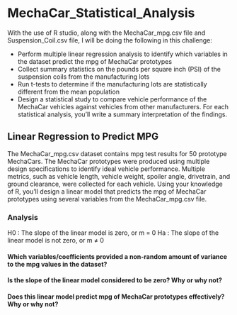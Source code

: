 # MechaCar_Statistical_Analysis
With the use of R studio, along with the MechaCar_mpg.csv file and Suspension_Coil.csv file, I will be doing the following in this challenge:
- Perform multiple linear regression analysis to identify which variables in the dataset predict the mpg of MechaCar prototypes
- Collect summary statistics on the pounds per square inch (PSI) of the suspension coils from the manufacturing lots
- Run t-tests to determine if the manufacturing lots are statistically different from the mean population
- Design a statistical study to compare vehicle performance of the MechaCar vehicles against vehicles from other manufacturers. For each statistical analysis, you’ll write a summary interpretation of the findings.

## Linear Regression to Predict MPG
The MechaCar_mpg.csv dataset contains mpg test results for 50 prototype MechaCars. The MechaCar prototypes were produced using multiple design specifications to identify ideal vehicle performance. Multiple metrics, such as vehicle length, vehicle weight, spoiler angle, drivetrain, and ground clearance, were collected for each vehicle. Using your knowledge of R, you’ll design a linear model that predicts the mpg of MechaCar prototypes using several variables from the MechaCar_mpg.csv file.
### Analysis
H0 : The slope of the linear model is zero, or m = 0
Ha : The slope of the linear model is not zero, or m ≠ 0

#### Which variables/coefficients provided a non-random amount of variance to the mpg values in the dataset?
#### Is the slope of the linear model considered to be zero? Why or why not?
#### Does this linear model predict mpg of MechaCar prototypes effectively? Why or why not?
